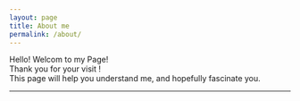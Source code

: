 ```yaml
---
layout: page
title: About me
permalink: /about/
---
```


Hello! Welcom to my Page!   
Thank you for your visit !    
This page will help you understand me, and hopefully fascinate you.    


---- 



     

  

